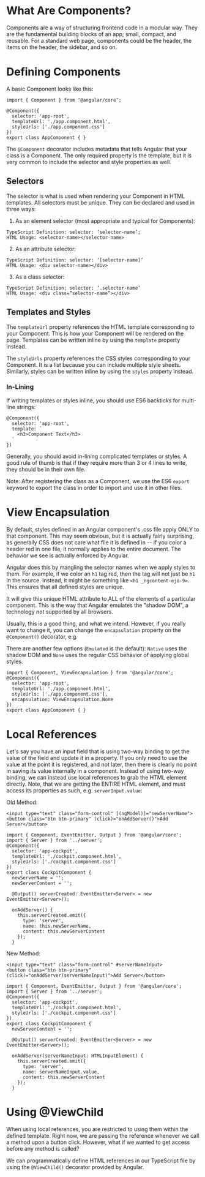 # What Are Components?
Components are a way of structuring frontend code in a modular way.
They are the fundamental building blocks of an app; small, compact, and reusable.
For a standard web page, components could be the header, the items on the header,
the sidebar, and so on.

# Defining Components
A basic Component looks like this:
```
import { Component } from ‘@angular/core’;

@Component({
  selector: 'app-root',
  templateUrl: './app.component.html',
  styleUrls: ['./app.component.css']
})
export class AppComponent { }
```

The `@Component` decorator includes metadata that tells Angular
that your class is a Component. The only required property is the template,
but it is very common to include the selector and style properties as well.

## Selectors
The selector is what is used when rendering your Component in HTML templates.
All selectors must be unique. They can be declared and used in three ways:

1. As an element selector (most appropriate and typical for Components):
```
TypeScript Definition: selector: ‘selector-name’;
HTML Usage: <selector-name></selector-name>
```

2. As an attribute selector:
```
TypeScript Definition: selector: ‘[selector-name]’
HTML Usage: <div selector-name></div>
```

3. As a class selector:
```
TypeScript Definition: selector: ‘.selector-name’
HTML Usage: <div class=”selector-name”></div>
```

## Templates and Styles 
The `templateUrl` property references the HTML template corresponding to your
Component. This is how your Component will be rendered on the page.
Templates can be written inline by using the `template` property instead.

The `styleUrls` property references the CSS styles corresponding to your 
Component. It is a list because you can include multiple style sheets.
Similarly, styles can be written inline by using the `styles` property instead.

### In-Lining
If writing templates or styles inline, you should use ES6 backticks for
multi-line strings:
```
@Component({
  selector: 'app-root',
  template: `
    <h3>Component Text</h3>
  `
})
```

Generally, you should avoid in-lining complicated templates or styles.
A good rule of thumb is that if they require more than 3 or 4 lines to write,
they should be in their own file.

Note: After registering the class as a Component, we use the ES6 `export`
keyword to export the class in order to import and use it in other files.

# View Encapsulation
By default, styles defined in an Angular component's .css file apply ONLY to that component.
This may seem obvious, but it is actually fairly surprising, as generally CSS does not
care what file it is defined in -- if you color a header red in one file, it normally applies
to the entire document. The behavior we see is actually enforced by Angular.

Angular does this by mangling the selector names when we apply styles to them. For example,
if we color an `h1` tag red, then the tag will not just be `h1` in the source. Instead, it
might be something like `<h1 _ngcontent-ejo-9>`. This ensures that all defined styles are unique.

It will give this unique HTML attribute to ALL of the elements of a particular component.
This is the way that Angular emulates the "shadow DOM", a technology not supported by all browsers.

Usually, this is a good thing, and what we intend. However, if you really want to change it,
you can change the `encapsulation` property on the `@Component()` decorator, e.g.

There are another few options (`Emulated` is the default): `Native` uses the shadow DOM and
`None` uses the regular CSS behavior of applying global styles.
```
import { Component, ViewEncapsulation } from '@angular/core';
@Component({
  selector: 'app-root',
  templateUrl: './app.component.html',
  styleUrls: ['./app.component.css'],
  encapsulation: ViewEncapsulation.None
})
export class AppComponent { }
```

# Local References
Let's say you have an input field that is using two-way binding to get the value of
the field and update it in a property. If you only need to use the value at the point
it is registered, and not later, then there is clearly no point in saving its value
internally in a component. Instead of using two-way binding, we can instead use
local references to grab the HTML element directly. Note, that we are getting the
ENTIRE HTML element, and must access its properties as such, e.g. `serverInput.value`:

Old Method:
```
<input type="text" class="form-control" [(ngModel)]="newServerName">
<button class="btn btn-primary" (click)="onAddServer()">Add Server</button>
```
```
import { Component, EventEmitter, Output } from '@angular/core';
import { Server } from '../server';
@Component({
  selector: 'app-cockpit',
  templateUrl: './cockpit.component.html',
  styleUrls: ['./cockpit.component.css']
})
export class CockpitComponent {
  newServerName = '';
  newServerContent = '';
  
  @Output() serverCreated: EventEmitter<Server> = new EventEmitter<Server>();

  onAddServer() {
    this.serverCreated.emit({
      type: 'server',
      name: this.newServerName,
      content: this.newServerContent
    });
  }
```

New Method:
```
<input type="text" class="form-control" #serverNameInput> 
<button class="btn btn-primary" (click)="onAddServer(serverNameInput)">Add Server</button>
```
```
import { Component, EventEmitter, Output } from '@angular/core';
import { Server } from '../server';
@Component({
  selector: 'app-cockpit',
  templateUrl: './cockpit.component.html',
  styleUrls: ['./cockpit.component.css']
})
export class CockpitComponent {
  newServerContent = '';
  
  @Output() serverCreated: EventEmitter<Server> = new EventEmitter<Server>();

  onAddServer(serverNameInput: HTMLInputElement) {
    this.serverCreated.emit({
      type: 'server',
      name: serverNameInput.value,
      content: this.newServerContent
    });
  }
```

# Using @ViewChild
When using local references, you are restricted to using them within the defined template.
Right now, we are passing the reference whenever we call a method upon a button click.
However, what if we wanted to get access before any method is called?

We can programmatically define HTML references in our TypeScript file by using the
`@ViewChild()` decorator provided by Angular. 